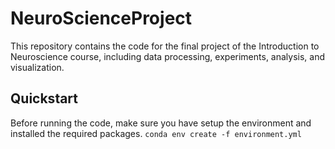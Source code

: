 # NeuroScienceProject
This repository contains the code for the final project of the Introduction to Neuroscience course, including data processing, experiments, analysis, and visualization.

## Quickstart
Before running the code, make sure you have setup the environment and installed the required packages. 
```conda env create -f environment.yml```
